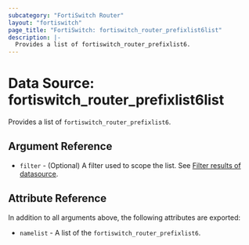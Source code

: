 ```yaml
---
subcategory: "FortiSwitch Router"
layout: "fortiswitch"
page_title: "FortiSwitch: fortiswitch_router_prefixlist6list"
description: |-
  Provides a list of fortiswitch_router_prefixlist6.
---
```


# Data Source: fortiswitch_router_prefixlist6list
Provides a list of `fortiswitch_router_prefixlist6`.

## Argument Reference

* `filter` - (Optional) A filter used to scope the list. See [Filter results of datasource](https://registry.terraform.io/providers/fortinetdev/fortiswitch/latest/docs/guides/fgt_filter).

## Attribute Reference

In addition to all arguments above, the following attributes are exported:

* `namelist` -  A list of the `fortiswitch_router_prefixlist6`.
